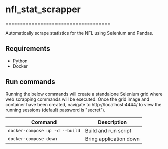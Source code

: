 # nfl_stat_scrapper
====================================

Automatically scrape statistics for the NFL using Selenium and Pandas. 
## Requirements

* Python
* Docker

## Run commands
Running the below commands will create a standalone Selenium grid where web scrapping commands will be executed. 
Once the grid image and container have been created, navigate to http://localhost:4444/ to view the running sessions (default password is "secret").

| Command         | Description                                           |
|-----------------|-------------------------------------------------------|
| `docker-compose up -d --build` | Build and run script                   |
| `docker-compose down`          | Bring application down                 |

